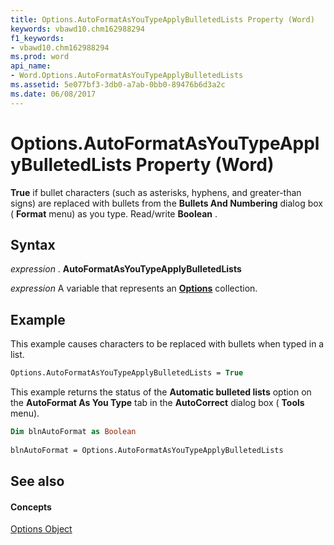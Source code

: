 ```yaml
---
title: Options.AutoFormatAsYouTypeApplyBulletedLists Property (Word)
keywords: vbawd10.chm162988294
f1_keywords:
- vbawd10.chm162988294
ms.prod: word
api_name:
- Word.Options.AutoFormatAsYouTypeApplyBulletedLists
ms.assetid: 5e077bf3-3db0-a7ab-0bb0-89476b6d3a2c
ms.date: 06/08/2017
---
```



# Options.AutoFormatAsYouTypeApplyBulletedLists Property (Word)

 **True** if bullet characters (such as asterisks, hyphens, and greater-than signs) are replaced with bullets from the **Bullets And Numbering** dialog box ( **Format** menu) as you type. Read/write **Boolean** .


## Syntax

 _expression_ . **AutoFormatAsYouTypeApplyBulletedLists**

 _expression_ A variable that represents an **[Options](options-object-word.md)** collection.


## Example

This example causes characters to be replaced with bullets when typed in a list.


```vb
Options.AutoFormatAsYouTypeApplyBulletedLists = True
```

This example returns the status of the **Automatic bulleted lists** option on the **AutoFormat As You Type** tab in the **AutoCorrect** dialog box ( **Tools** menu).




```vb
Dim blnAutoFormat as Boolean 
 
blnAutoFormat = Options.AutoFormatAsYouTypeApplyBulletedLists
```


## See also


#### Concepts


[Options Object](options-object-word.md)

